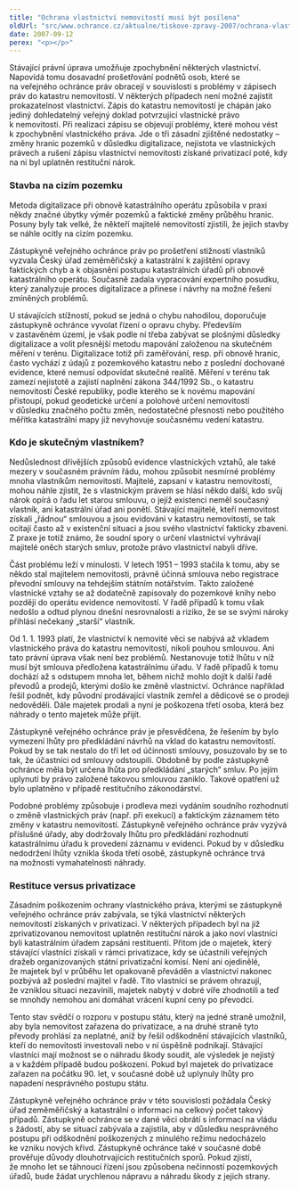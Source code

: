 ```yaml
---
title: "Ochrana vlastnictví nemovitostí musí být posílena"
oldUrl: "src/www.ochrance.cz/aktualne/tiskove-zpravy-2007/ochrana-vlastnictvi-nemovitosti-musi-byt-posilena"
date: 2007-09-12
perex: "<p></p>"
---
```


<!-- imported from the old website -->

<p class="Normln-web">Stávající právní úprava umožňuje zpochybnění některých vlastnictví. Napovídá tomu dosavadní prošetřování podnětů osob, které se na veřejného ochránce práv obracejí v souvislosti s problémy v zápisech práv do katastru nemovitostí. V některých případech není možné zajistit prokazatelnost vlastnictví. Zápis do katastru nemovitostí je chápán jako jediný dohledatelný veřejný doklad potvrzující vlastnické právo k nemovitosti. Při realizaci zápisu se objevují problémy, které mohou vést k zpochybnění vlastnického práva. Jde o tři zásadní zjištěné nedostatky – změny hranic pozemků v důsledku digitalizace, nejistota ve vlastnických právech a rušení zápisu vlastnictví nemovitosti získané privatizací poté, kdy na ni byl uplatněn restituční nárok.</p><h3 class="Nadpis2">Stavba na cizím pozemku</h3><p class="Normln-web">Metoda digitalizace při obnově katastrálního operátu způsobila v praxi někdy značné úbytky výměr pozemků a faktické změny průběhu hranic. Posuny byly tak velké, že někteří majitelé nemovitostí zjistili, že jejich stavby se náhle ocitly na cizím pozemku.</p><p class="Normln-web">Zástupkyně veřejného ochránce práv po prošetření stížností vlastníků vyzvala Český úřad zeměměřičský a katastrální k zajištění opravy faktických chyb a k objasnění postupu katastrálních úřadů při obnově katastrálního operátu. Současně zadala vypracování expertního posudku, který zanalyzuje proces digitalizace a přinese i návrhy na možné řešení zmíněných problémů.</p><p class="Normln-web">U stávajících stížností, pokud se jedná o chybu nahodilou, doporučuje zástupkyně ochránce vyvolat řízení o opravu chyby. Především v zastavěném území, je však podle ní třeba zabývat se plošnými důsledky digitalizace a volit přesnější metodu mapování založenou na skutečném měření v terénu. Digitalizace totiž při zaměřování, resp. při obnově hranic, často vychází z údajů z pozemkového katastru nebo z poslední dochované evidence, které nemusí odpovídat skutečné realitě. Měření v terénu tak zamezí nejistotě a zajistí naplnění zákona 344/1992 Sb., o katastru nemovitostí České republiky, podle kterého se k novému mapování přistoupí, pokud geodetické určení a polohové určení nemovitostí v důsledku značného počtu změn, nedostatečné přesnosti nebo použitého měřítka katastrální mapy již nevyhovuje současnému vedení katastru.</p><h3 class="Nadpis2">Kdo je skutečným vlastníkem?</h3><p class="Normln-web">Nedůslednost dřívějších způsobů evidence vlastnických vztahů, ale také mezery v současném právním řádu, mohou způsobit nesmírné problémy mnoha vlastníkům nemovitostí. Majitelé, zapsaní v katastru nemovitostí, mohou náhle zjistit, že s vlastnickým právem se hlásí někdo další, kdo svůj nárok opírá o řadu let starou smlouvu, o jejíž existenci neměl současný vlastník, ani katastrální úřad ani ponětí. Stávající majitelé, kteří nemovitost získali „řádnou“ smlouvou a jsou evidováni v katastru nemovitostí, se tak ocitají často až v existenční situaci a jsou svého vlastnictví fakticky zbaveni. Z praxe je totiž známo, že soudní spory o určení vlastnictví vyhrávají majitelé oněch starých smluv, protože právo vlastnictví nabyli dříve.</p><p class="Normln-web">Část problému leží v minulosti. V letech 1951 – 1993 stačila k tomu, aby se někdo stal majitelem nemovitosti, právně účinná smlouva nebo registrace převodní smlouvy na tehdejším státním notářstvím. Takto založené vlastnické vztahy se až dodatečně zapisovaly do pozemkové knihy nebo později do operátu evidence nemovitostí. V řadě případů k tomu však nedošlo a odtud plynou dnešní nesrovnalosti a riziko, že se se svými nároky přihlásí nečekaný „starší“ vlastník.</p><p class="Normln-web">Od 1. 1. 1993 platí, že vlastnictví k nemovité věci se nabývá až vkladem vlastnického práva do katastru nemovitostí, nikoli pouhou smlouvou. Ani tato právní úprava však není bez problémů. Nestanovuje totiž lhůtu v níž musí být smlouva předložena katastrálnímu úřadu. V řadě případů k tomu dochází až s odstupem mnoha let, během nichž mohlo dojít k další řadě převodů a prodejů, kterými došlo ke změně vlastnictví. Ochránce například řešil podnět, kdy původní prodávající vlastník zemřel a dědicové se o prodeji nedověděli. Dále majetek prodali a nyní je poškozena třetí osoba, která bez náhrady o tento majetek může přijít.</p><p class="Normln-web">Zástupkyně veřejného ochránce práv je přesvědčena, že řešením by bylo vymezení lhůty pro předkládání návrhů na vklad do katastru nemovitostí. Pokud by se tak nestalo do tří let od účinnosti smlouvy, posuzovalo by se to tak, že účastníci od smlouvy odstoupili. Obdobně by podle zástupkyně ochránce měla být určena lhůta pro předkládání „starých“ smluv. Po jejím uplynutí by právo založené takovou smlouvou zaniklo. Takové opatření už bylo uplatněno v případě restitučního zákonodárství.</p><p class="Normln-web">Podobné problémy způsobuje i prodleva mezi vydáním soudního rozhodnutí o změně vlastnických práv (např. při exekuci) a faktickým záznamem této změny v katastru nemovitostí. Zástupkyně veřejného ochránce práv vyzývá příslušné úřady, aby dodržovaly lhůtu pro předkládání rozhodnutí katastrálnímu úřadu k provedení záznamu v evidenci. Pokud by v důsledku nedodržení lhůty vznikla škoda třetí osobě, zástupkyně ochránce trvá na možnosti vymahatelnosti náhrady.</p><h3 class="Nadpis2">Restituce versus privatizace</h3><p class="Normln-web">Zásadním poškozením ochrany vlastnického práva, kterými se zástupkyně veřejného ochránce práv zabývala, se týká vlastnictví některých nemovitostí získaných v privatizaci. V některých případech byl na již zprivatizovanou nemovitost uplatněn restituční nárok a jako noví vlastníci byli katastrálním úřadem zapsáni restituenti. Přitom jde o majetek, který stávající vlastníci získali v rámci privatizace, kdy se účastnili veřejných dražeb organizovaných státní privatizační komisí. Není ani ojedinělé, že majetek byl v průběhu let opakovaně převáděn a vlastnictví nakonec pozbývá až poslední majitel v řadě. Tito vlastníci se právem ohrazují, že vzniklou situaci nezavinili, majetek nabytý v dobré víře zhodnotili a teď se mnohdy nemohou ani domáhat vrácení kupní ceny po převodci.</p><p class="Normln-web">Tento stav svědčí o rozporu v postupu státu, který na jedné straně umožnil, aby byla nemovitost zařazena do privatizace, a na druhé straně tyto převody prohlásí za neplatné, aniž by řešil odškodnění stávajících vlastníků, kteří do nemovitosti investovali nebo v ní úspěšně podnikají. Stávající vlastníci mají možnost se o náhradu škody soudit, ale výsledek je nejistý a v každém případě budou poškozeni. Pokud byl majetek do privatizace zařazen na počátku 90. let, v současné době už uplynuly lhůty pro napadení nesprávného postupu státu.</p><p class="Normln-web">Zástupkyně veřejného ochránce práv v této souvislosti požádala Český úřad zeměměřičský a katastrální o informaci na celkový počet takový případů. Zástupkyně ochránce se v dané věci obrátí s informací na vládu s žádostí, aby se situací zabývala a zajistila, aby v důsledku nesprávného postupu při odškodnění poškozených z minulého režimu nedocházelo ke vzniku nových křivd. Zástupkyně ochránce také v současné době prověřuje důvody dlouhotrvajících restitučních sporů. Pokud zjistí, že mnoho let se táhnoucí řízení jsou způsobena nečinností pozemkových úřadů, bude žádat urychlenou nápravu a náhradu škody z jejich strany.</p>
